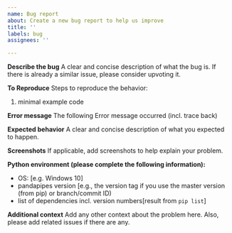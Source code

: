 ```yaml
---
name: Bug report
about: Create a new bug report to help us improve
title: ''
labels: bug
assignees: ''

---
```


**Describe the bug**
A clear and concise description of what the bug is. If there is already a similar issue, please consider upvoting it.

**To Reproduce**
Steps to reproduce the behavior:
1. minimal example code

**Error message**
The following Error message occurred (incl. trace back)

**Expected behavior**
A clear and concise description of what you expected to happen.

**Screenshots**
If applicable, add screenshots to help explain your problem.

**Python environment (please complete the following information):**
 - OS: [e.g. Windows 10]
 - pandapipes version [e.g., the version tag if you use the master version (from pip) or branch/commit ID)
 - list of dependencies incl. version numbers[result from `pip list`]

**Additional context**
Add any other context about the problem here. Also, please add related issues if there are any.

